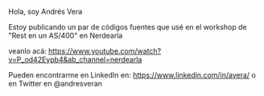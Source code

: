 Hola, soy Andrés Vera

Estoy publicando un par de códigos fuentes que usé en el workshop de "Rest en un AS/400" en Nerdearla

veanlo acá: https://www.youtube.com/watch?v=P_od42Eypb4&ab_channel=nerdearla

Pueden encontrarme en LinkedIn en: https://www.linkedin.com/in/avera/ o en Twitter en @andresveran

<!---
averan/averan is a ✨ special ✨ repository because its `README.md` (this file) appears on your GitHub profile.
You can click the Preview link to take a look at your changes.
--->
